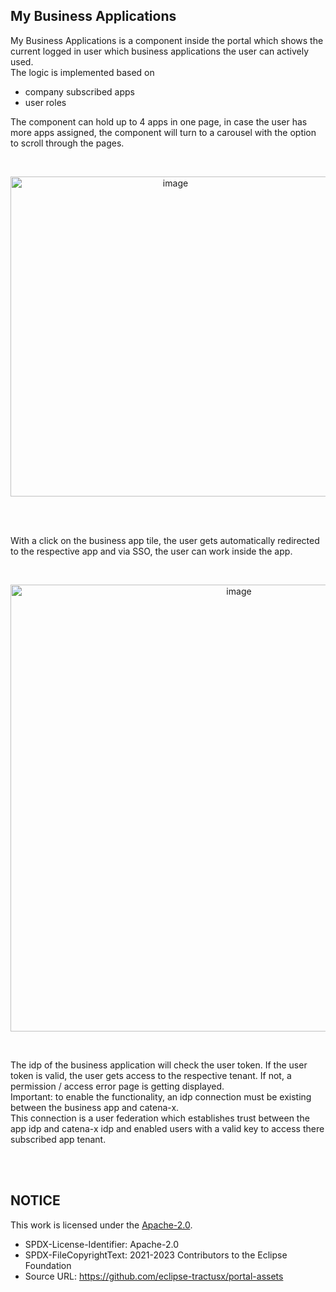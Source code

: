 ## My Business Applications

My Business Applications is a component inside the portal which shows the current logged in user which business applications the user can actively used.  
The logic is implemented based on

- company subscribed apps
- user roles

The component can hold up to 4 apps in one page, in case the user has more apps assigned, the component will turn to a carousel with the option to scroll through the pages.

<br>

<p align="center">
<img width="512" alt="image" src="https://user-images.githubusercontent.com/94133633/211011143-07efa8a9-be1b-4392-897b-42adf90c2e02.png">
</p>
  
<br>
<br>

With a click on the business app tile, the user gets automatically redirected to the respective app and via SSO, the user can work inside the app.

<br>

<p align="center">
<img width="715" alt="image" src="https://user-images.githubusercontent.com/94133633/211011399-00ab6584-2acf-4716-ad74-912bf85b0b7b.png">
</p>

<br>

The idp of the business application will check the user token. If the user token is valid, the user gets access to the respective tenant. If not, a permission / access error page is getting displayed.  
Important: to enable the functionality, an idp connection must be existing between the business app and catena-x.  
This connection is a user federation which establishes trust between the app idp and catena-x idp and enabled users with a valid key to access there subscribed app tenant.

<br>
<br>

## NOTICE

This work is licensed under the [Apache-2.0](https://www.apache.org/licenses/LICENSE-2.0).

- SPDX-License-Identifier: Apache-2.0
- SPDX-FileCopyrightText: 2021-2023 Contributors to the Eclipse Foundation
- Source URL: https://github.com/eclipse-tractusx/portal-assets
